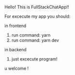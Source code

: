 Hello! This is FullStackChatApp!!

For excecute my app you should:

in frontend
1. run command: yarn
2. run command: yarn dev

in backend 
1. just excecute program!

u welcome !

